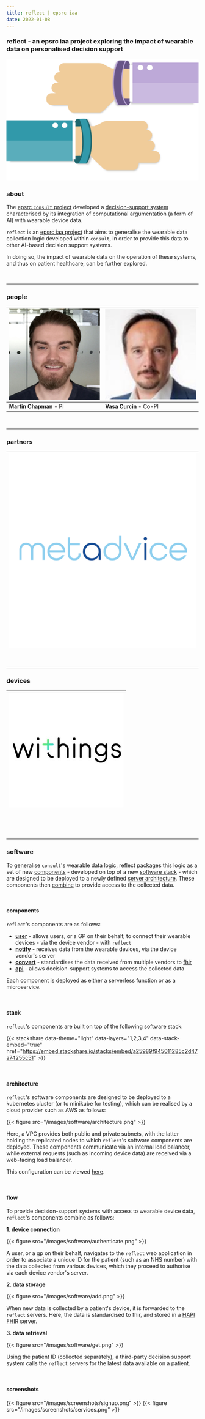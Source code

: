 ```yaml
---
title: reflect | epsrc iaa
date: 2022-01-08
---
```


### reflect - **an epsrc iaa project exploring the impact of wearable data on personalised decision support**

![metadvice](/images/wearable.png "metadvice")

### about

The [epsrc `consult` project](https://gow.epsrc.ukri.org/NGBOViewGrant.aspx?GrantRef=EP/P010105/1) developed a [decision-support system](https://kclhi.org/consult/demo/?a=UGU2YmFxRUQ6dWtlN2JQRXk=) characterised by its integration of computational argumentation (a form of AI) with wearable device data.

`reflect` is an [epsrc iaa project](https://kclpure.kcl.ac.uk/portal/en/projects/reflect-wearable-sensors-for-personalised-decision-support(a572899d-7799-40fa-a141-4e3efc79b7ca).html) that aims to generalise the wearable data collection logic developed within `consult`, in order to provide this data to other AI-based decision support systems.

In doing so, the impact of wearable data on the operation of these systems, and thus on patient healthcare, can be further explored.

&nbsp;
*** 
### people

| [![martin chapman - pi](/images/people/chapman.jpg "martin chapman - pi")](https://martinchapman.co.uk) | [![vasa curcin - co-pi](/images/people/curcin.jpg "vasa curcin - co-pi")](https://kcl.ac.uk/people/vasa-curcin) |
| - | - |
| **Martin Chapman** - PI | **Vasa Curcin** - Co-PI |

&nbsp;
*** 
### partners

|[![metadvice](/images/partners/metadvice.jpg "metadvice")](https://www.metadvice.com/)|
| - |

&nbsp;
*** 
### devices

|[![metadvice](/images/devices/withings.jpg "withings")](https://www.withings.com/uk/en/)|
| - |

&nbsp;

&nbsp;
*** 
### software

To generalise  `consult`'s wearable data logic, reflect packages this logic as a set of new [components](#components) - developed on top of a new [software stack](#stack) - which are designed to be deployed to a newly defined [server architecture](#architecture).
These components then [combine](#flow) to provide access to the collected data.  

&nbsp;

#### components

`reflect`'s components are as follows:

- [**user**](https://gitlab.com/kclreflect/user) - allows users, or a GP on their behalf, to connect their wearable devices - via the device vendor - with `reflect`
- [**notify**](https://gitlab.com/kclreflect/device/-/tree/main/notify) - receives data from the wearable devices, via the device vendor's server
- [**convert**](https://gitlab.com/kclreflect/data/-/tree/main/convert) - standardises the data received from multiple vendors to [fhir](https://www.hl7.org/fhir/)
- [**api**](https://gitlab.com/kclreflect/api) - allows decision-support systems to access the collected data

Each component is deployed as either a serverless function or as a microservice.

&nbsp;

#### stack

`reflect`'s components are built on top of the following software stack:

{{< stackshare data-theme="light" data-layers="1,2,3,4" data-stack-embed="true" href="https://embed.stackshare.io/stacks/embed/a25989f945011285c2d47a74255c51" >}}

&nbsp; 

#### architecture

`reflect`'s software components are designed to be deployed to a kubernetes cluster (or to minikube for testing), which can be realised by a cloud provider such as AWS as follows:

{{< figure src="/images/software/architecture.png" >}}

Here, a VPC provides both public and private subnets, with the latter holding the replicated nodes to which `reflect`'s software components are deployed.
These components communicate via an internal load balancer, while external requests (such as incoming device data) are received via a web-facing load balancer.

This configuration can be viewed [here](https://gitlab.com/kclreflect/config).

&nbsp; 

#### flow

To provide decision-support systems with access to wearable device data, `reflect`'s components combine as follows:

**1. device connection**

{{< figure src="/images/software/authenticate.png" >}}

A user, or a gp on their behalf, navigates to the `reflect` web application in order to associate a unique ID for the patient (such as an NHS number) with the data collected from various devices, which they proceed to authorise via each device vendor's server.

**2. data storage**

{{< figure src="/images/software/add.png" >}}

When new data is collected by a patient's device, it is forwarded to the `reflect` servers. Here, the data is standardised to fhir, and stored in a [HAPI FHIR](https://hapifhir.io/) server.

**3. data retrieval**

{{< figure src="/images/software/get.png" >}}

Using the patient ID (collected separately), a third-party decision support system calls the `reflect` servers for the latest data available on a patient.

&nbsp;

#### screenshots

{{< figure src="/images/screenshots/signup.png" >}}
{{< figure src="/images/screenshots/services.png" >}}
